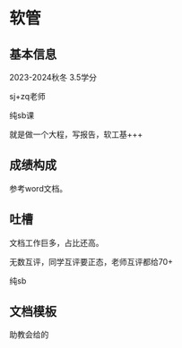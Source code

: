 # 软管

## 基本信息

2023-2024秋冬 3.5学分

sj+zq老师

纯sb课

就是做一个大程，写报告，软工基+++

## 成绩构成

参考word文档。

## 吐槽

文档工作巨多，占比还高。

无数互评，同学互评要正态，老师互评都给70+

纯sb

## 文档模板

助教会给的


